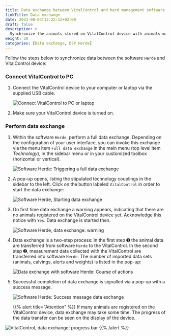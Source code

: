```yaml
---
title: Data exchange between VitalControl and herd management software Herde
linkTitle: Data exchange
date: 2023-08-04T12:22:12+02:00
draft: false
description: >
  Synchronize the animals stored on VitalControl device with animals managed by *Herde* software and transfer measured values recorded with VitalControl device to *Herde* software.
weight: 20
categories: [Data exchange, DSP Herde]
---
```

Follow the steps below to synchronize data between the software `Herde` and VitalControl device:

### Connect VitalControl to PC

1. Connect the VitalControl device to your computer or laptop via the supplied USB cable.

   ![Connect VitalControl to PC or laptop](/images/synchronisation/connect-to-pc.svg "Connect VitalControl to PC")

1. Make sure your VitalControl device is turned on.

### Perform data exchange

1. Within the software `Herde`, perform a full data exchange. Depending on the configuration of your user interface, you can invoke this exchange via the menu item `Full data exchange` in the main menu (top level item _Technology_), in the sidebar menu or in your customized toolbox (horizontal or vertical).

   ![Software Herde: Triggering a full data exchange](../screenshots/data-exchange.png "Herde: Triggering data exchange")

1. A pop-up opens, listing the stipulated technology couplings in the sidebar to the left. Click on the button labeled `VitalControl` in order to start the data exchange:

   ![Software Herde, Starting data exchange](../screenshots/start-transfer.png "Herde: Start data exchange")

1. On first time data exchange a warning appears, indicating that there are no animals registered on the VitalControl device yet. Acknowledge this notice with `Yes`. Data exchange is started then.

   ![Software Herde, data exchange: warning](../screenshots/warning.png "Data exchange: warning")

1. Data exchange is a two-step process: In the first step ➊ the animal data are transferred from software `Herde` to the VitalControl. In the second step ➋, measurement data collected with the VitalControl are transferred into software `Herde`. The number of imported data sets (animals, calvings, alerts and weights) is listed in the pop-up:

   ![Data exchange with software Herde: Course of actions](../screenshots/data-transfer.png "Data exchange: Course of actions")

1. Successful completion of data exchange is signalled via a pop-up with a success message.

   ![Software Herde: Success message data exchange](../screenshots/success-message.png "Herde: Success message data exchange")

    {{% alert title="Attention" %}}
If many animals are registered on the VitalControl device, data exchange may take some time. The progress of the data transfer can be seen on the display of the device.

![VitalControl, data exchange: progress bar](../../vcsynchronizer/images/import-animals/data-transfer.png "VitalControl: progress bar data exchange")
    {{% /alert %}}
